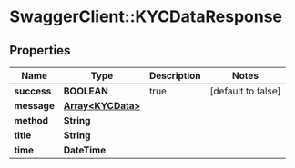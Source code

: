 # SwaggerClient::KYCDataResponse

## Properties
Name | Type | Description | Notes
------------ | ------------- | ------------- | -------------
**success** | **BOOLEAN** | true | [default to false]
**message** | [**Array&lt;KYCData&gt;**](KYCData.md) |  | 
**method** | **String** |  | 
**title** | **String** |  | 
**time** | **DateTime** |  | 


